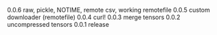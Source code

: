 0.0.6 raw, pickle, NOTIME, remote csv, working remotefile
0.0.5 custom downloader (remotefile)
0.0.4 curl!
0.0.3 merge tensors
0.0.2 uncompressed tensors
0.0.1 release
